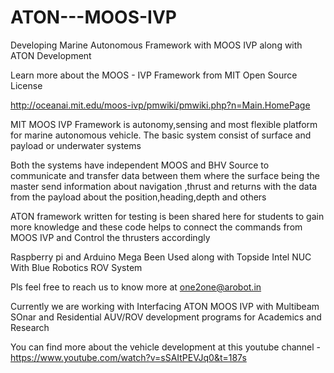 # ATON---MOOS-IVP
Developing Marine Autonomous Framework with MOOS IVP along with ATON Development 

Learn more about the MOOS - IVP Framework from MIT Open Source License

http://oceanai.mit.edu/moos-ivp/pmwiki/pmwiki.php?n=Main.HomePage

MIT MOOS IVP Framework is autonomy,sensing and most flexible platform for marine autonomous vehicle.
The basic system consist of surface and payload or underwater systems 

Both the systems have independent MOOS and BHV Source to communicate and transfer data between them where the surface being the master send information about navigation ,thrust and returns with the data from the payload about the position,heading,depth and others 

ATON framework written for testing is been shared here for students to gain more knowledge and these code helps to connect the commands from MOOS IVP and Control the thrusters accordingly 

Raspberry pi and Arduino Mega Been Used along with Topside Intel NUC With Blue Robotics ROV System 

Pls feel free to reach us to know more at one2one@arobot.in 

Currently we are working with Interfacing ATON MOOS IVP with Multibeam SOnar and Residential AUV/ROV development programs for Academics and Research 

You can find more about the vehicle development at this youtube channel - https://www.youtube.com/watch?v=sSAItPEVJq0&t=187s 
